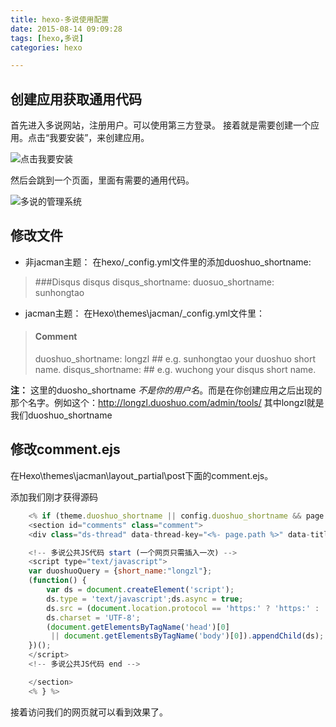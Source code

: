 ```yaml
---
title: hexo-多说使用配置
date: 2015-08-14 09:09:28
tags: [hexo,多说]
categories: hexo

---
```


## 创建应用获取通用代码
首先进入多说网站，注册用户。可以使用第三方登录。
接着就是需要创建一个应用。点击“我要安装”，来创建应用。

![点击我要安装](http://i.imgur.com/ZRSuztc.jpg)

然后会跳到一个页面，里面有需要的通用代码。

![多说的管理系统](http://i.imgur.com/z8VLarb.jpg)


## 修改文件
- 非jacman主题：
在hexo/_config.yml文件里的添加duoshuo_shortname:

> 	###Disqus  disqus
> 	disqus_shortname:
> 	duosuo_shortname: sunhongtao

- jacman主题：
在Hexo\themes\jacman/_config.yml文件里：

> 	#### Comment
> 	duoshuo_shortname:  longzl  ## e.g. sunhongtao   your duoshuo short name.
> 	disqus_shortname:    ## e.g. wuchong   your disqus short name.

**注：**
这里的duosho_shortname _不是你的用户名_。而是在你创建应用之后出现的
那个名字。例如这个：http://longzl.duoshuo.com/admin/tools/
其中longzl就是我们duoshuo_shortname

## 修改comment.ejs
在Hexo\themes\jacman\layout_partial\post下面的comment.ejs。

添加我们刚才获得源码

```javascript
	<% if (theme.duoshuo_shortname || config.duoshuo_shortname && page.comments){ %>
	<section id="comments" class="comment">
	<div class="ds-thread" data-thread-key="<%- page.path %>" data-title="<%- page.title %>" data-url="<%- page.permalink %>"></div>

	<!-- 多说公共JS代码 start (一个网页只需插入一次) -->
	<script type="text/javascript">
	var duoshuoQuery = {short_name:"longzl"};
	(function() {
	    var ds = document.createElement('script');
	    ds.type = 'text/javascript';ds.async = true;
	    ds.src = (document.location.protocol == 'https:' ? 'https:' : 'http:') + '//static.duoshuo.com/embed.js';
	    ds.charset = 'UTF-8';
	    (document.getElementsByTagName('head')[0]
	     || document.getElementsByTagName('body')[0]).appendChild(ds);
	})();
	</script>
	<!-- 多说公共JS代码 end -->

	</section>
	<% } %>
```

接着访问我们的网页就可以看到效果了。
